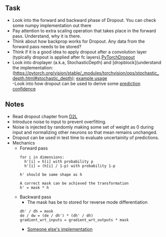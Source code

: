 ## Task
- Look into the forward and backward phase of Dropout. You can check some numpy implementation out there									
- Pay attention to extra scaling operation that takes place in the forward pass. Understand, why it is there.									
- Think about how backprop works for Dropout. Any data from the forward pass needs to be stored?									
- Think if it is a good idea to apply dropout after a convolution layer (typically dropout is applied after fc layers).[PyTorchDropout](https://pytorch.org/docs/stable/generated/torch.nn.Dropout2d.html)									
- Look into droplayer (a.k.a, StochasticDepth) and [dropblock](understand the implementation: (https://pytorch.org/vision/stable/_modules/torchvision/ops/stochastic_depth.html#stochastic_depth); 
  [example usage](https://github.com/rwightman/pytorch-image-models/blob/e98c93264cde1657b188f974dc928b9d73303b18/timm/models/rexnet.py#L98-L101)									
-Look into how dropout can be used to derive some [prediction confidence](https://pgg1610.github.io/blog_fastpages/python/pytorch/machine-learning/2021/01/11/Simple_Dropout.html)


## Notes
- Read dropout chapter from [D2L](https://d2l.ai/chapter_multilayer-perceptrons/dropout.html)
- Introduce noise to input to prevent overfitting.
- Noise is injected by randomly making some set of weight as 0 during input and normalizing other neurons so that mean remains unchanged.
- Dropout can be used in test time to evaluate uncertainity of predictions.
- Mechanics
   - Forward pass
     ```
     for i in dimensions:
       h'[i] = h[i] with probability p
       h'[i] = (h[i] / 1-p) with probability 1-p

     h' should be same shape as h

     A correct mask can be achieved the transformation
     h' = mask * h
     
     ```
   - Backward pass
     - The mask has be to stored for reverse mode differentiation
     ```
     dh' / dh = mask
     de / dw = (de / dh') * (dh' / dh)
     gradient_wrt_inputs = gradient_wrt_outputs * mask 
     ```
     - [Someone else's implementation](https://leonardoaraujosantos.gitbook.io/artificial-inteligence/machine_learning/deep_learning/dropout_layer)
